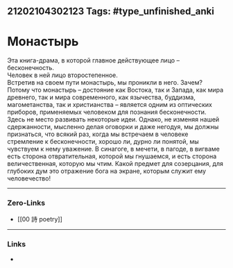 21202104302123
Tags: #type_unfinished_anki 
---
# Монастырь

Эта книга-драма, в которой главное действующее лицо – бесконечность.<br>Человек в ней лицо второстепенное.<br>Встретив на своем пути монастырь, мы проникли в него. Зачем? Потому что монастырь – достояние как Востока, так и Запада, как мира древнего, так и мира современного, как язычества, буддизма, магометанства, так и христианства – является одним из оптических приборов, применяемых человеком для познания бесконечности.<br>Здесь не место развивать некоторые идеи. Однако, не изменяя нашей сдержанности, мысленно делая оговорки и даже негодуя, мы должны признаться, что всякий раз, когда мы встречаем в человеке стремление к бесконечности, хорошо ли, дурно ли понятой, мы чувствуем к нему уважение. В синагоге, в мечети, в пагоде, в вигваме есть сторона отвратительная, которой мы гнушаемся, и есть сторона величественная, которую мы чтим. Какой предмет для созерцания, для глубоких дум это отражение бога на экране, которым служит ему человечество!

---
### Zero-Links
- [[00 詩 poetry]]
---
### Links
-